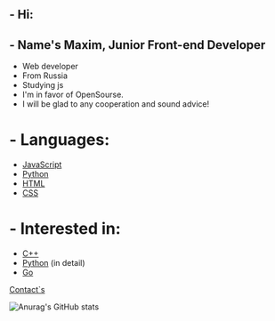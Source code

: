 ## - Hi:
## - Name's Maxim, Junior Front-end Developer
- Web developer
- From Russia
- Studying js
- I'm in favor of OpenSourse.
- I will be glad to any cooperation and sound advice!

# - Languages:
- <a href="https://ru.wikipedia.org/wiki/JavaScript" target="_blank">JavaScript</a>
- <a href="https://ru.wikipedia.org/wiki/Python" target="_blank">Python</a>
- <a href="https://ru.wikipedia.org/wiki/HTML" target="_blank">HTML</a>
- <a href="https://ru.wikipedia.org/wiki/CSS" target="_blank">CSS</a>

# - Interested in:
- <a href="https://ru.wikipedia.org/wiki/C%2B%2B" target="_blank">C++</a>
- <a href="https://ru.wikipedia.org/wiki/Python" target="_blank">Python</a> (in detail)
- <a href="https://ru.wikipedia.org/wiki/Go" target="_blank">Go</a>

<a href="https://t.me/teperkarek">Contact`s</a>

![Anurag's GitHub stats](https://github-readme-stats.vercel.app/api?username=teperkarek&show_icons=true&theme=transparent)

<!--
**teperkarek/teperkarek** is a ✨ _special_ ✨ repository because its `README.md` (this file) appears on your GitHub profile.

Here are some ideas to get you started:

- 🔭 I’m currently working on ...
- 🌱 I’m currently learning ...
- 👯 I’m looking to collaborate on ...
- 🤔 I’m looking for help with ...
- 💬 Ask me about ...
- 📫 How to reach me: ...
- 😄 Pronouns: ...
- ⚡ Fun fact: ...
-->

